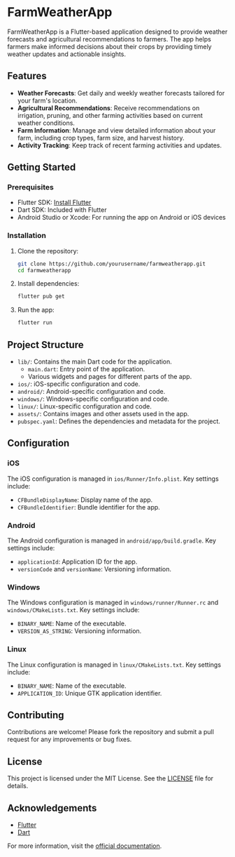 # FarmWeatherApp

FarmWeatherApp is a Flutter-based application designed to provide weather forecasts and agricultural recommendations to farmers. The app helps farmers make informed decisions about their crops by providing timely weather updates and actionable insights.

## Features

- **Weather Forecasts**: Get daily and weekly weather forecasts tailored for your farm's location.
- **Agricultural Recommendations**: Receive recommendations on irrigation, pruning, and other farming activities based on current weather conditions.
- **Farm Information**: Manage and view detailed information about your farm, including crop types, farm size, and harvest history.
- **Activity Tracking**: Keep track of recent farming activities and updates.

## Getting Started

### Prerequisites

- Flutter SDK: [Install Flutter](https://flutter.dev/docs/get-started/install)
- Dart SDK: Included with Flutter
- Android Studio or Xcode: For running the app on Android or iOS devices

### Installation

1. Clone the repository:
    ```sh
    git clone https://github.com/yourusername/farmweatherapp.git
    cd farmweatherapp
    ```

2. Install dependencies:
    ```sh
    flutter pub get
    ```

3. Run the app:
    ```sh
    flutter run
    ```

## Project Structure

- `lib/`: Contains the main Dart code for the application.
  - `main.dart`: Entry point of the application.
  - Various widgets and pages for different parts of the app.
- `ios/`: iOS-specific configuration and code.
- `android/`: Android-specific configuration and code.
- `windows/`: Windows-specific configuration and code.
- `linux/`: Linux-specific configuration and code.
- `assets/`: Contains images and other assets used in the app.
- `pubspec.yaml`: Defines the dependencies and metadata for the project.

## Configuration

### iOS

The iOS configuration is managed in `ios/Runner/Info.plist`. Key settings include:

- `CFBundleDisplayName`: Display name of the app.
- `CFBundleIdentifier`: Bundle identifier for the app.

### Android

The Android configuration is managed in `android/app/build.gradle`. Key settings include:

- `applicationId`: Application ID for the app.
- `versionCode` and `versionName`: Versioning information.

### Windows

The Windows configuration is managed in `windows/runner/Runner.rc` and `windows/CMakeLists.txt`. Key settings include:

- `BINARY_NAME`: Name of the executable.
- `VERSION_AS_STRING`: Versioning information.

### Linux

The Linux configuration is managed in `linux/CMakeLists.txt`. Key settings include:

- `BINARY_NAME`: Name of the executable.
- `APPLICATION_ID`: Unique GTK application identifier.

## Contributing

Contributions are welcome! Please fork the repository and submit a pull request for any improvements or bug fixes.

## License

This project is licensed under the MIT License. See the [LICENSE](LICENSE) file for details.

## Acknowledgements

- [Flutter](https://flutter.dev/)
- [Dart](https://dart.dev/)

For more information, visit the [official documentation](https://docs.flutter.dev/).